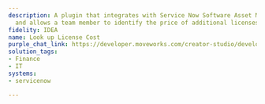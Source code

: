 ```yaml
---
description: A plugin that integrates with Service Now Software Asset Management (SAM)
  and allows a team member to identify the price of additional licenses.
fidelity: IDEA
name: Look up License Cost
purple_chat_link: https://developer.moveworks.com/creator-studio/developer-tools/purple-chat-builder/?workspace=%7B%22title%22%3A%22My+Workspace%22%2C%22botSettings%22%3A%7B%22name%22%3A%22%22%2C%22imageUrl%22%3A%22%22%7D%2C%22mocks%22%3A%5B%7B%22id%22%3A5065%2C%22title%22%3A%22New+Mock%22%2C%22transcript%22%3A%7B%22settings%22%3A%7B%22colorStyle%22%3A%22LIGHT%22%2C%22startTime%22%3A%2211%3A43+AM%22%2C%22defaultPerson%22%3A%22GWEN%22%2C%22editable%22%3Atrue%2C%22botName%22%3A%22%22%2C%22botImageUrl%22%3A%22%22%7D%2C%22messages%22%3A%5B%7B%22from%22%3A%22USER%22%2C%22text%22%3A%22I+need+the+price+for+additional+Sketch+licenses.%22%7D%2C%7B%22from%22%3A%22ANNOTATION%22%2C%22text%22%3A%22Queries+ServiceNow+SAM+for+Sketch+license+pricing+information.%22%7D%2C%7B%22from%22%3A%22BOT%22%2C%22text%22%3A%22%3Cp%3EPlease+provide+the+number+of+licenses+you+need.%3Cbr%3E%3C%2Fp%3E%22%7D%2C%7B%22from%22%3A%22USER%22%2C%22text%22%3A%22%3Cp%3E5+licenses%2C+please.%3Cbr%3E%3C%2Fp%3E%22%7D%2C%7B%22from%22%3A%22ANNOTATION%22%2C%22text%22%3A%22Calculates+the+cost+based+on+the+requested+number+of+licenses+using+ServiceNow+SAM.%22%7D%2C%7B%22from%22%3A%22BOT%22%2C%22text%22%3A%22%3Cp%3EThe+total+cost+for+5+additional+Sketch+licenses+is+%24450.%3Cbr%3E%3C%2Fp%3E%22%2C%22cards%22%3A%5B%7B%22title%22%3A%22%3Cp%3ELicense+Details%3A%3Cbr%3E%3C%2Fp%3E%22%2C%22text%22%3A%22%3Cp%3E%3Cb%3ESoftware%3A%3C%2Fb%3E+Sketch%3Cbr%3E%3Cb%3ELicenses%3A%3C%2Fb%3E+5%3Cbr%3E%3Cb%3ETotal+Cost%3A%3C%2Fb%3E+%24450%3Cbr%3E%3C%2Fp%3E%22%2C%22buttons%22%3A%5B%7B%22style%22%3A%22PRIMARY%22%2C%22text%22%3A%22Proceed+with+Purchase%22%7D%2C%7B%22text%22%3A%22Check+Another+Software%22%7D%2C%7B%22text%22%3A%22Cancel%22%7D%5D%7D%5D%7D%5D%7D%7D%5D%7D
solution_tags:
- Finance
- IT
systems:
- servicenow

---
```

